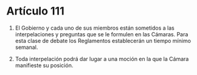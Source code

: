 # Artículo 111

1. El Gobierno y cada uno de sus miembros están sometidos a las interpelaciones y preguntas que se le formulen en las Cámaras. Para esta clase de debate los Reglamentos establecerán un tiempo mínimo semanal.

2. Toda interpelación podrá dar lugar a una moción en la que la Cámara manifieste su posición.
